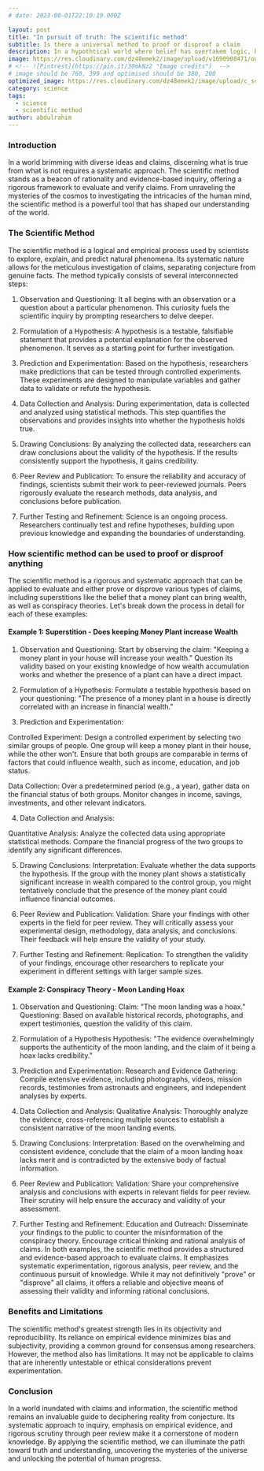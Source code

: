```yaml
---
# date: 2023-08-01T22:10:19.000Z

layout: post
title: "In pursuit of truth: The scientific method"
subtitle: Is there a universal method to proof or disproof a claim
description: In a hypothtical world where belief has overtakem logic, how do we reach concensus on fact and fiction  
image: https://res.cloudinary.com/dz48emek2/image/upload/v1690908471/ooqn1gkqdpf3dzjax7ze.jpg
# <!-- ![Pintrest](https://pin.it/30mkNz2 "Image credits")  -->
# image should be 760, 399 and optimised should be 380, 200
optimized_image: https://res.cloudinary.com/dz48emek2/image/upload/c_scale,w_380/ooqn1gkqdpf3dzjax7ze
category: science
tags:
  - science
  - scientific method
author: abdulrahim
---
```


### Introduction
In a world brimming with diverse ideas and claims, discerning what is true from what is not requires a systematic approach. The scientific method stands as a beacon of rationality and evidence-based inquiry, offering a rigorous framework to evaluate and verify claims. From unraveling the mysteries of the cosmos to investigating the intricacies of the human mind, the scientific method is a powerful tool that has shaped our understanding of the world.

### The Scientific Method
The scientific method is a logical and empirical process used by scientists to explore, explain, and predict natural phenomena. Its systematic nature allows for the meticulous investigation of claims, separating conjecture from genuine facts. The method typically consists of several interconnected steps:

1. Observation and Questioning: It all begins with an observation or a question about a particular phenomenon. This curiosity fuels the scientific inquiry by prompting researchers to delve deeper.

2. Formulation of a Hypothesis: A hypothesis is a testable, falsifiable statement that provides a potential explanation for the observed phenomenon. It serves as a starting point for further investigation.

3. Prediction and Experimentation: Based on the hypothesis, researchers make predictions that can be tested through controlled experiments. These experiments are designed to manipulate variables and gather data to validate or refute the hypothesis.

4. Data Collection and Analysis: During experimentation, data is collected and analyzed using statistical methods. This step quantifies the observations and provides insights into whether the hypothesis holds true.

5. Drawing Conclusions: By analyzing the collected data, researchers can draw conclusions about the validity of the hypothesis. If the results consistently support the hypothesis, it gains credibility.

6. Peer Review and Publication: To ensure the reliability and accuracy of findings, scientists submit their work to peer-reviewed journals. Peers rigorously evaluate the research methods, data analysis, and conclusions before publication.

7. Further Testing and Refinement: Science is an ongoing process. Researchers continually test and refine hypotheses, building upon previous knowledge and expanding the boundaries of understanding.

### How scientific method can be used to proof or disproof anything
The scientific method is a rigorous and systematic approach that can be applied to evaluate and either prove or disprove various types of claims, including superstitions like the belief that a money plant can bring wealth, as well as conspiracy theories. Let's break down the process in detail for each of these examples:


#### Example 1: Superstition - Does keeping Money Plant increase Wealth
1. Observation and Questioning: Start by observing the claim: "Keeping a money plant in your house will increase your wealth." Question its validity based on your existing knowledge of how wealth accumulation works and whether the presence of a plant can have a direct impact.

2. Formulation of a Hypothesis: Formulate a testable hypothesis based on your questioning: "The presence of a money plant in a house is directly correlated with an increase in financial wealth."

3. Prediction and Experimentation:

Controlled Experiment: Design a controlled experiment by selecting two similar groups of people. One group will keep a money plant in their house, while the other won't. Ensure that both groups are comparable in terms of factors that could influence wealth, such as income, education, and job status.

Data Collection: Over a predetermined period (e.g., a year), gather data on the financial status of both groups. Monitor changes in income, savings, investments, and other relevant indicators.

4. Data Collection and Analysis:

Quantitative Analysis: Analyze the collected data using appropriate statistical methods. Compare the financial progress of the two groups to identify any significant differences.

5. Drawing Conclusions:
Interpretation: Evaluate whether the data supports the hypothesis. If the group with the money plant shows a statistically significant increase in wealth compared to the control group, you might tentatively conclude that the presence of the money plant could influence financial outcomes.

6. Peer Review and Publication:
Validation: Share your findings with other experts in the field for peer review. They will critically assess your experimental design, methodology, data analysis, and conclusions. Their feedback will help ensure the validity of your study.

7. Further Testing and Refinement:
Replication: To strengthen the validity of your findings, encourage other researchers to replicate your experiment in different settings with larger sample sizes.

#### Example 2: Conspiracy Theory - Moon Landing Hoax
1. Observation and Questioning:
Claim: "The moon landing was a hoax."
Questioning: Based on available historical records, photographs, and expert testimonies, question the validity of this claim.

2. Formulation of a Hypothesis
Hypothesis: "The evidence overwhelmingly supports the authenticity of the moon landing, and the claim of it being a hoax lacks credibility."

3. Prediction and Experimentation:
Research and Evidence Gathering: Compile extensive evidence, including photographs, videos, mission records, testimonies from astronauts and engineers, and independent analyses by experts.

4. Data Collection and Analysis:
Qualitative Analysis: Thoroughly analyze the evidence, cross-referencing multiple sources to establish a consistent narrative of the moon landing events.

5. Drawing Conclusions:
Interpretation: Based on the overwhelming and consistent evidence, conclude that the claim of a moon landing hoax lacks merit and is contradicted by the extensive body of factual information.

6. Peer Review and Publication:
Validation: Share your comprehensive analysis and conclusions with experts in relevant fields for peer review. Their scrutiny will help ensure the accuracy and validity of your assessment.

7. Further Testing and Refinement:
Education and Outreach: Disseminate your findings to the public to counter the misinformation of the conspiracy theory. Encourage critical thinking and rational analysis of claims.
In both examples, the scientific method provides a structured and evidence-based approach to evaluate claims. It emphasizes systematic experimentation, rigorous analysis, peer review, and the continuous pursuit of knowledge. While it may not definitively "prove" or "disprove" all claims, it offers a reliable and objective means of assessing their validity and informing rational conclusions.

### Benefits and Limitations
The scientific method's greatest strength lies in its objectivity and reproducibility. Its reliance on empirical evidence minimizes bias and subjectivity, providing a common ground for consensus among researchers. However, the method also has limitations. It may not be applicable to claims that are inherently untestable or ethical considerations prevent experimentation.


### Conclusion
In a world inundated with claims and information, the scientific method remains an invaluable guide to deciphering reality from conjecture. Its systematic approach to inquiry, emphasis on empirical evidence, and rigorous scrutiny through peer review make it a cornerstone of modern knowledge. By applying the scientific method, we can illuminate the path toward truth and understanding, uncovering the mysteries of the universe and unlocking the potential of human progress.











































<!-- A while back i was talking to my peers, while in conversation one of my friends revealed that he did not believe in theory of relativity.   -->

<!-- Fallback: converting into english -->
<!-- ### Introduction
Har insan kuch sawalo ke sath paida hota hai. Jaise duniya kaam kaise karti hai, kya waqt peeche ki taraf chal sakta hai, moon earth ke chakkar kyu lagata hai. Kuch log inka answer, religion me dhundte hai. kuch in sawalo ko ignore kar dete hai. Aur kuch apni hi explanations bana lete hai. Lekin agar aap kisi se pucho, to sabka apna ek mental-model<sup>[*](#definations)</sup> hota hai jo unki iss dunia ki understanding reflect karta hai.

Lekin aksar logo ke alag-alag mental-models hone se log ek dusre se agree nahi karte, aur zahir hai sab log sahi nahi ho sakte. Aur isse janm hota hai duniya ke sabse zaruri sawaal ka "**ke sahi kaun hai**", **sachai, kya hai**.

Aksar hm opposite model ke khilaf logically argue karte hai, aur apne model ko logically validate karne ki koshish karte hai. For e.g. kuch log mante hai ki earth flat hai, aur kuch log mante hai ki earth spherical hai. To inme se sahi model janne ke lie ek approach ye hai ki hm logo ko logically argue karne dein.



### Kya ko falsify karne ka koi tareeka hai


### Hypothesis
Hypothesis, aap kya sochte ho. Aapka mental model kya hai, ki vo cheez kaise kaam karti hai. Jaise 

### Definations
* Mental Model: Koi cheez kaise kaam karti hai, iske bare me hm apne dimag me jo explanation (sahi ya galat) banate hai usse ham mental model kehte hai. Mental model apke dimag ki wo tasweer hai jo ye batati hai ki, apki samaj ke anusar koi cheez kaise kaam karti hai. -->